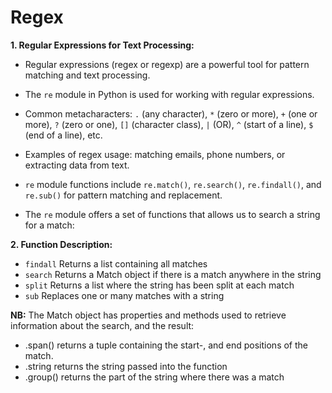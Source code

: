 # Regex

**1. Regular Expressions for Text Processing:**

- Regular expressions (regex or regexp) are a powerful tool for pattern matching and text processing.
- The `re` module in Python is used for working with regular expressions.
- Common metacharacters: `.` (any character), `*` (zero or more), `+` (one or more), `?` (zero or one), `[]` (character class), `|` (OR), `^` (start of a line), `$` (end of a line), etc.
- Examples of regex usage: matching emails, phone numbers, or extracting data from text.
- `re` module functions include `re.match()`, `re.search()`, `re.findall()`, and `re.sub()` for pattern matching and replacement.

- The `re` module offers a set of functions that allows us to search a string for a match:

**2. Function Description:**
- `findall`	Returns a list containing all matches
- `search`	Returns a Match object if there is a match anywhere in the string
- `split`	Returns a list where the string has been split at each match
- `sub`	Replaces one or many matches with a string

**NB:**
The Match object has properties and methods used to retrieve information about the search, and the result:
- .span() returns a tuple containing the start-, and end positions of the match.
- .string returns the string passed into the function
- .group() returns the part of the string where there was a match
